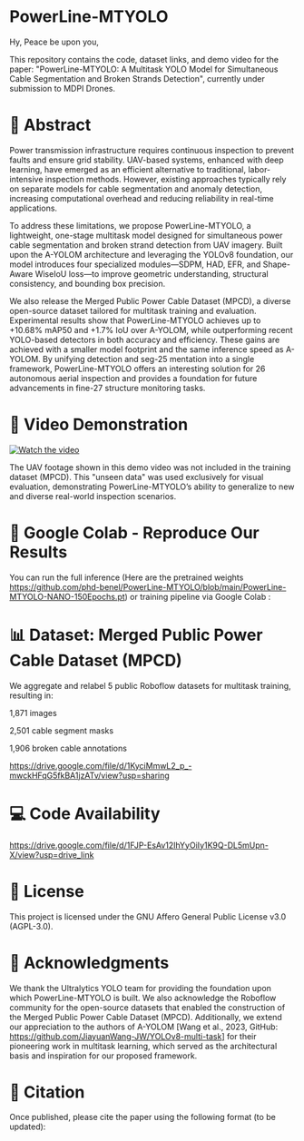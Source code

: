 # PowerLine-MTYOLO

Hy, Peace be upon you,

This repository contains the code, dataset links, and demo video for the paper:
"PowerLine-MTYOLO: A Multitask YOLO Model for Simultaneous Cable Segmentation and Broken Strands Detection", currently under submission to MDPI Drones.

# 📜 Abstract

Power transmission infrastructure requires continuous inspection to prevent faults and ensure grid stability. UAV-based systems, enhanced with deep learning, have emerged as an efficient alternative to traditional, labor-intensive inspection methods. However, existing approaches typically rely on separate models for cable segmentation and anomaly detection, increasing computational overhead and reducing reliability in real-time applications.

To address these limitations, we propose PowerLine-MTYOLO, a lightweight, one-stage multitask model designed for simultaneous power cable segmentation and broken strand detection from UAV imagery. Built upon the A-YOLOM architecture and leveraging the YOLOv8 foundation, our model introduces four specialized modules—SDPM, HAD, EFR, and Shape-Aware WiseIoU loss—to improve geometric understanding, structural consistency, and bounding box precision.

We also release the Merged Public Power Cable Dataset (MPCD), a diverse open-source dataset tailored for multitask training and evaluation. Experimental results show that PowerLine-MTYOLO achieves up to +10.68% mAP50 and +1.7% IoU over A-YOLOM, while outperforming recent YOLO-based detectors in both accuracy and efficiency. These gains are achieved with a smaller model footprint and the same inference speed as A-YOLOM. By unifying detection and seg-25 mentation into a single framework, PowerLine-MTYOLO offers an interesting solution for 26 autonomous aerial inspection and provides a foundation for future advancements in fine-27 structure monitoring tasks.

 # 🎥 Video Demonstration

[![Watch the video](https://github.com/user-attachments/assets/edbccd9c-1082-46ca-bbdb-7344cebc93aa)](https://drive.google.com/file/d/1BAyHy7wOnVeD2ZADb3s6ebX8UoOnylSc/view?usp=sharing)


The UAV footage shown in this demo video was not included in the training dataset (MPCD). This "unseen data" was used exclusively for visual evaluation, demonstrating PowerLine-MTYOLO’s ability to generalize to new and diverse real-world inspection scenarios.


# 🧪 Google Colab - Reproduce Our Results

You can run the full inference (Here are the pretrained weights https://github.com/phd-benel/PowerLine-MTYOLO/blob/main/PowerLine-MTYOLO-NANO-150Epochs.pt) or training pipeline via Google Colab :

# 📊 Dataset: Merged Public Power Cable Dataset (MPCD)

We aggregate and relabel 5 public Roboflow datasets for multitask training, resulting in:

1,871 images

2,501 cable segment masks

1,906 broken cable annotations

https://drive.google.com/file/d/1KyciMmwL2_p_-mwckHFqG5fkBA1jzATv/view?usp=sharing

# 💻 Code Availability

https://drive.google.com/file/d/1FJP-EsAv12IhYyOiIy1K9Q-DL5mUpn-X/view?usp=drive_link

# 📄 License
This project is licensed under the GNU Affero General Public License v3.0 (AGPL-3.0).

# 🙏 Acknowledgments
We thank the Ultralytics YOLO team for providing the foundation upon which PowerLine-MTYOLO is built. We also acknowledge the Roboflow community for the open-source datasets that enabled the construction of the Merged Public Power Cable Dataset (MPCD). Additionally, we extend our appreciation to the authors of A-YOLOM [Wang et al., 2023, GitHub: https://github.com/JiayuanWang-JW/YOLOv8-multi-task] for their pioneering work in multitask learning, which served as the architectural basis and inspiration for our proposed framework.

# 📌 Citation
Once published, please cite the paper using the following format (to be updated): 
